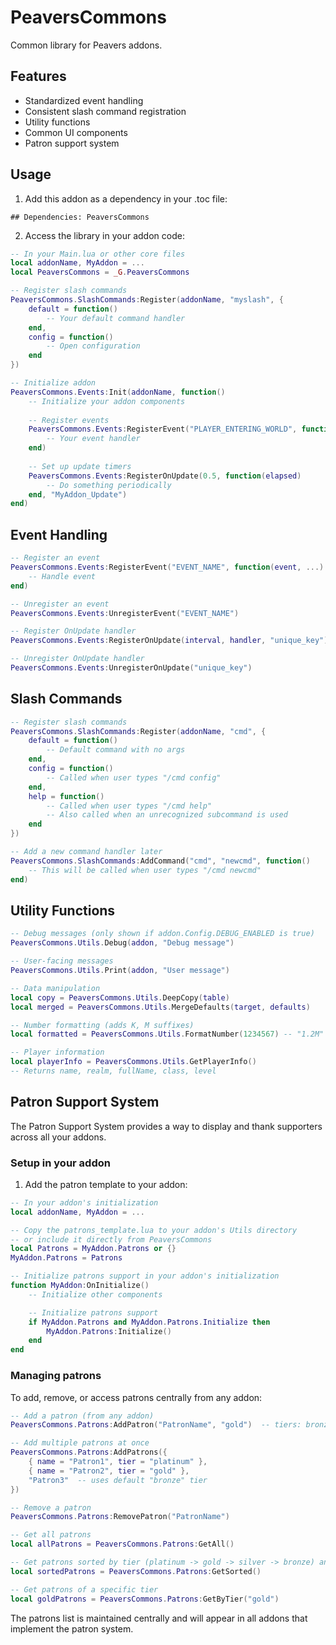 # PeaversCommons

Common library for Peavers addons.

## Features

- Standardized event handling
- Consistent slash command registration
- Utility functions
- Common UI components
- Patron support system

## Usage

1. Add this addon as a dependency in your .toc file:

```
## Dependencies: PeaversCommons
```

2. Access the library in your addon code:

```lua
-- In your Main.lua or other core files
local addonName, MyAddon = ...
local PeaversCommons = _G.PeaversCommons

-- Register slash commands
PeaversCommons.SlashCommands:Register(addonName, "myslash", {
    default = function()
        -- Your default command handler
    end,
    config = function()
        -- Open configuration
    end
})

-- Initialize addon
PeaversCommons.Events:Init(addonName, function()
    -- Initialize your addon components
    
    -- Register events
    PeaversCommons.Events:RegisterEvent("PLAYER_ENTERING_WORLD", function()
        -- Your event handler
    end)
    
    -- Set up update timers
    PeaversCommons.Events:RegisterOnUpdate(0.5, function(elapsed)
        -- Do something periodically
    end, "MyAddon_Update")
end)
```

## Event Handling

```lua
-- Register an event
PeaversCommons.Events:RegisterEvent("EVENT_NAME", function(event, ...)
    -- Handle event
end)

-- Unregister an event
PeaversCommons.Events:UnregisterEvent("EVENT_NAME")

-- Register OnUpdate handler
PeaversCommons.Events:RegisterOnUpdate(interval, handler, "unique_key")

-- Unregister OnUpdate handler
PeaversCommons.Events:UnregisterOnUpdate("unique_key")
```

## Slash Commands

```lua
-- Register slash commands
PeaversCommons.SlashCommands:Register(addonName, "cmd", {
    default = function()
        -- Default command with no args
    end,
    config = function()
        -- Called when user types "/cmd config"
    end,
    help = function()
        -- Called when user types "/cmd help"
        -- Also called when an unrecognized subcommand is used
    end
})

-- Add a new command handler later
PeaversCommons.SlashCommands:AddCommand("cmd", "newcmd", function()
    -- This will be called when user types "/cmd newcmd"
end)
```

## Utility Functions

```lua
-- Debug messages (only shown if addon.Config.DEBUG_ENABLED is true)
PeaversCommons.Utils.Debug(addon, "Debug message")

-- User-facing messages
PeaversCommons.Utils.Print(addon, "User message")

-- Data manipulation
local copy = PeaversCommons.Utils.DeepCopy(table)
local merged = PeaversCommons.Utils.MergeDefaults(target, defaults)

-- Number formatting (adds K, M suffixes)
local formatted = PeaversCommons.Utils.FormatNumber(1234567) -- "1.2M"

-- Player information
local playerInfo = PeaversCommons.Utils.GetPlayerInfo()
-- Returns name, realm, fullName, class, level
```

## Patron Support System

The Patron Support System provides a way to display and thank supporters across all your addons.

### Setup in your addon

1. Add the patron template to your addon:

```lua
-- In your addon's initialization
local addonName, MyAddon = ...

-- Copy the patrons_template.lua to your addon's Utils directory
-- or include it directly from PeaversCommons
local Patrons = MyAddon.Patrons or {}
MyAddon.Patrons = Patrons

-- Initialize patrons support in your addon's initialization
function MyAddon:OnInitialize()
    -- Initialize other components

    -- Initialize patrons support
    if MyAddon.Patrons and MyAddon.Patrons.Initialize then
        MyAddon.Patrons:Initialize()
    end
end
```

### Managing patrons

To add, remove, or access patrons centrally from any addon:

```lua
-- Add a patron (from any addon)
PeaversCommons.Patrons:AddPatron("PatronName", "gold")  -- tiers: bronze, silver, gold, platinum

-- Add multiple patrons at once
PeaversCommons.Patrons:AddPatrons({
    { name = "Patron1", tier = "platinum" },
    { name = "Patron2", tier = "gold" },
    "Patron3"  -- uses default "bronze" tier
})

-- Remove a patron
PeaversCommons.Patrons:RemovePatron("PatronName")

-- Get all patrons
local allPatrons = PeaversCommons.Patrons:GetAll()

-- Get patrons sorted by tier (platinum -> gold -> silver -> bronze) and then by name
local sortedPatrons = PeaversCommons.Patrons:GetSorted()

-- Get patrons of a specific tier
local goldPatrons = PeaversCommons.Patrons:GetByTier("gold")
```

The patrons list is maintained centrally and will appear in all addons that implement the patron system.